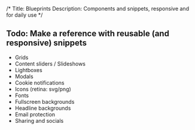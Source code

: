 /*
Title: Blueprints
Description: Components and snippets, responsive and for daily use
*/


## Todo: Make a reference with reusable (and responsive) snippets

* Grids
* Content sliders / Slideshows
* Lightboxes
* Modals
* Cookie notifications
* Icons (retina: svg/png)
* Fonts
* Fullscreen backgrounds
* Headline backgrounds
* Email protection
* Sharing and socials
